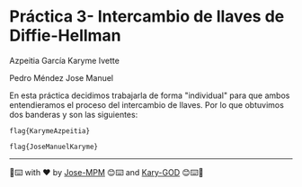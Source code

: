# Práctica 3- Intercambio de llaves de Diffie-Hellman

Azpeitia García Karyme Ivette

Pedro Méndez Jose Manuel 

En esta práctica decidimos trabajarla de forma "individual" para que ambos entendieramos el proceso del intercambio de llaves. Por lo que obtuvimos dos banderas y son las siguientes:

```
flag{KarymeAzpeitia}
```

```
flag{JoseManuelKaryme}
```

------
📢⌨️ with ❤️ by [Jose-MPM](https://github.com/Jose-MPM) 😊⌨️ and [Kary-GOD](https://github.com/Kary-AG) 😊⌨️🎁